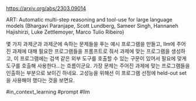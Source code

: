 https://arxiv.org/abs/2303.09014

ART: Automatic multi-step reasoning and tool-use for large language models (Bhargavi Paranjape, Scott Lundberg, Sameer Singh, Hannaneh Hajishirzi, Luke Zettlemoyer, Marco Tulio Ribeiro)

몇 가지 과제군과 과제군에 속하는 문제들을 푸는 예시 프로그램을 만들고, llm에 주어진 과제에 대해 필요한 프로그램들을 프롬프트로 줘서 과제에 맞는 프로그램을 생성하고, 이 프로그램에는 검색 같은 외부 도구를 호출할 수 있는 구문이 있어서 필요에 맞게 도구를 호출해 사용한다...는 흐름이군요. 가장 문제는 주어진 과제에 맞는 프로그램들을 인출하는 부분으로 보이긴 하네요. 고성능을 위해선 이 프로그램 선정에 held-out set을 사용해야 했다는 것을 보면요.

#in_context_learning #prompt #llm 